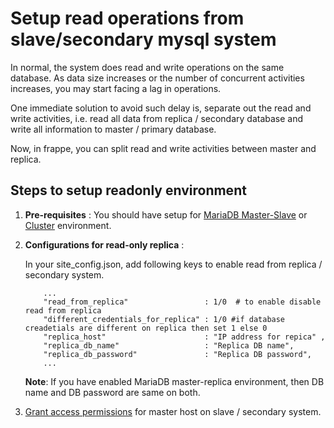 <!-- base_template: frappe_io/www/frappe/frappe_base.html -->
# Setup read operations from slave/secondary mysql system

In normal, the system does read and write operations on the same database. As data size increases or the number of concurrent activities increases, you may start facing a lag in operations.

One immediate solution to avoid such delay is, separate out the read and write activities, i.e. read all data from replica / secondary database and write all information to master / primary database.

Now, in frappe, you can split read and write activities between master and replica.

## Steps to setup readonly environment

1. **Pre-requisites** :
	You should have setup for [MariaDB Master-Slave](https://mariadb.com/kb/en/library/setting-up-replication/) or [Cluster](https://mariadb.com/kb/en/library/getting-started-with-mariadb-galera-cluster/) environment.

2. **Configurations for read-only replica** :

	In your site_config.json, add following keys to enable read from replica / secondary system.

	```
		...
		"read_from_replica"                 : 1/0  # to enable disable read from replica
		"different_credentials_for_replica" : 1/0 #if database creadetials are different on replica then set 1 else 0
		"replica_host"                      : "IP address for repica" ,
		"replica_db_name"                   : "Replica DB name",
		"replica_db_password"               : "Replica DB password",
		...
	```

	**Note**: If you have enabled MariaDB master-replica environment, then DB name and DB password are same on both.

3. [Grant access permissions](https://dev.mysql.com/doc/refman/8.0/en/grant.html) for master host on slave / secondary system.


